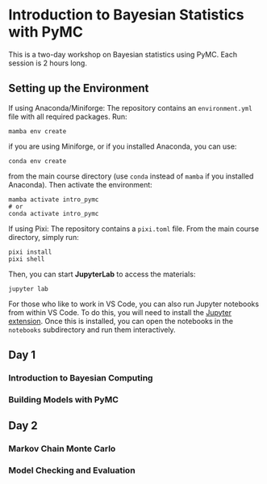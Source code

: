 # Introduction to Bayesian Statistics with PyMC

This is a two-day workshop on Bayesian statistics using PyMC. Each session is 2 hours long.

## Setting up the Environment

If using Anaconda/Miniforge:
The repository contains an `environment.yml` file with all required packages. Run:

    mamba env create

if you are using Miniforge, or if you installed Anaconda, you can use:

    conda env create

from the main course directory (use `conda` instead of `mamba` if you installed Anaconda). Then activate the environment:

    mamba activate intro_pymc
    # or
    conda activate intro_pymc

If using Pixi:
The repository contains a `pixi.toml` file. From the main course directory, simply run:

    pixi install
    pixi shell

Then, you can start **JupyterLab** to access the materials:

    jupyter lab

For those who like to work in VS Code, you can also run Jupyter notebooks from within VS Code. To do this, you will need to install the [Jupyter extension](https://marketplace.visualstudio.com/items?itemName=ms-toolsai.jupyter). Once this is installed, you can open the notebooks in the `notebooks` subdirectory and run them interactively.

## Day 1

### Introduction to Bayesian Computing

### Building Models with PyMC

## Day 2

### Markov Chain Monte Carlo

### Model Checking and Evaluation

